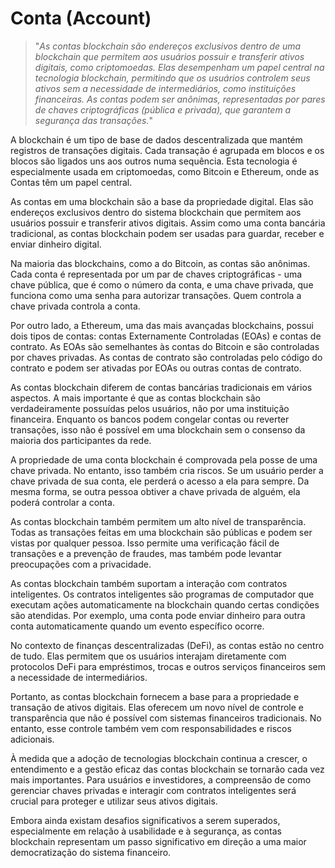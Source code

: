 # Conta (Account)

>"*As contas blockchain são endereços exclusivos dentro de uma blockchain que permitem aos usuários possuir e transferir ativos digitais, como criptomoedas. Elas desempenham um papel central na tecnologia blockchain, permitindo que os usuários controlem seus ativos sem a necessidade de intermediários, como instituições financeiras. As contas podem ser anônimas, representadas por pares de chaves criptográficas (pública e privada), que garantem a segurança das transações.*"

A blockchain é um tipo de base de dados descentralizada que mantém registros de transações digitais. Cada transação é agrupada em blocos e os blocos são ligados uns aos outros numa sequência. Esta tecnologia é especialmente usada em criptomoedas, como Bitcoin e Ethereum, onde as Contas têm um papel central.

As contas em uma blockchain são a base da propriedade digital. Elas são endereços exclusivos dentro do sistema blockchain que permitem aos usuários possuir e transferir ativos digitais. Assim como uma conta bancária tradicional, as contas blockchain podem ser usadas para guardar, receber e enviar dinheiro digital.

Na maioria das blockchains, como a do Bitcoin, as contas são anônimas. Cada conta é representada por um par de chaves criptográficas - uma chave pública, que é como o número da conta, e uma chave privada, que funciona como uma senha para autorizar transações. Quem controla a chave privada controla a conta.

Por outro lado, a Ethereum, uma das mais avançadas blockchains, possui dois tipos de contas: contas Externamente Controladas (EOAs) e contas de contrato. As EOAs são semelhantes às contas do Bitcoin e são controladas por chaves privadas. As contas de contrato são controladas pelo código do contrato e podem ser ativadas por EOAs ou outras contas de contrato.

As contas blockchain diferem de contas bancárias tradicionais em vários aspectos. A mais importante é que as contas blockchain são verdadeiramente possuídas pelos usuários, não por uma instituição financeira. Enquanto os bancos podem congelar contas ou reverter transações, isso não é possível em uma blockchain sem o consenso da maioria dos participantes da rede.

A propriedade de uma conta blockchain é comprovada pela posse de uma chave privada. No entanto, isso também cria riscos. Se um usuário perder a chave privada de sua conta, ele perderá o acesso a ela para sempre. Da mesma forma, se outra pessoa obtiver a chave privada de alguém, ela poderá controlar a conta.

As contas blockchain também permitem um alto nível de transparência. Todas as transações feitas em uma blockchain são públicas e podem ser vistas por qualquer pessoa. Isso permite uma verificação fácil de transações e a prevenção de fraudes, mas também pode levantar preocupações com a privacidade.

As contas blockchain também suportam a interação com contratos inteligentes. Os contratos inteligentes são programas de computador que executam ações automaticamente na blockchain quando certas condições são atendidas. Por exemplo, uma conta pode enviar dinheiro para outra conta automaticamente quando um evento específico ocorre.

No contexto de finanças descentralizadas (DeFi), as contas estão no centro de tudo. Elas permitem que os usuários interajam diretamente com protocolos DeFi para empréstimos, trocas e outros serviços financeiros sem a necessidade de intermediários.

Portanto, as contas blockchain fornecem a base para a propriedade e transação de ativos digitais. Elas oferecem um novo nível de controle e transparência que não é possível com sistemas financeiros tradicionais. No entanto, esse controle também vem com responsabilidades e riscos adicionais.

À medida que a adoção de tecnologias blockchain continua a crescer, o entendimento e a gestão eficaz das contas blockchain se tornarão cada vez mais importantes. Para usuários e investidores, a compreensão de como gerenciar chaves privadas e interagir com contratos inteligentes será crucial para proteger e utilizar seus ativos digitais.

Embora ainda existam desafios significativos a serem superados, especialmente em relação à usabilidade e à segurança, as contas blockchain representam um passo significativo em direção a uma maior democratização do sistema financeiro.
